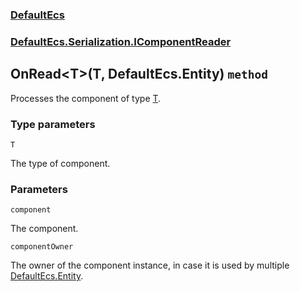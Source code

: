 ### [DefaultEcs](./DefaultEcs.md 'DefaultEcs')
### [DefaultEcs.Serialization.IComponentReader](./DefaultEcs-Serialization-IComponentReader.md 'DefaultEcs.Serialization.IComponentReader')
## OnRead&lt;T&gt;(T, DefaultEcs.Entity) `method`
Processes the component of type [T](#DefaultEcs-Serialization-IComponentReader-OnRead-T-(T-_DefaultEcs-Entity)-T 'DefaultEcs.Serialization.IComponentReader.OnRead&lt;T&gt;(T, DefaultEcs.Entity).T').
### Type parameters

<a name='DefaultEcs-Serialization-IComponentReader-OnRead-T-(T-_DefaultEcs-Entity)-T'></a>
`T`

The type of component.
### Parameters

<a name='DefaultEcs-Serialization-IComponentReader-OnRead-T-(T-_DefaultEcs-Entity)-component'></a>
`component`

The component.

<a name='DefaultEcs-Serialization-IComponentReader-OnRead-T-(T-_DefaultEcs-Entity)-componentOwner'></a>
`componentOwner`

The owner of the component instance, in case it is used by multiple [DefaultEcs.Entity](./DefaultEcs-Entity.md 'DefaultEcs.Entity').
